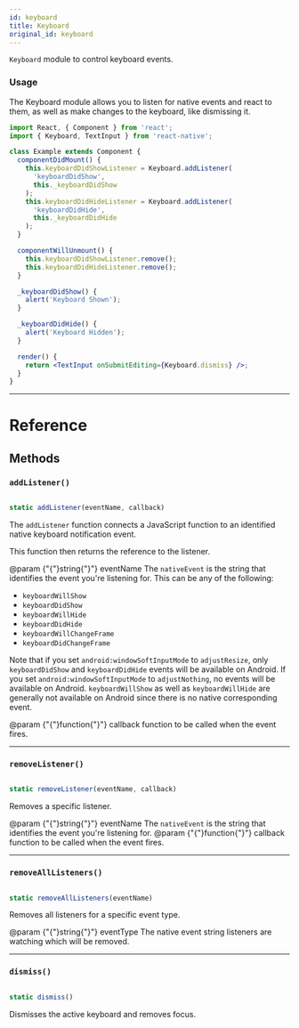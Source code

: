 ```yaml
---
id: keyboard
title: Keyboard
original_id: keyboard
---
```


`Keyboard` module to control keyboard events.

### Usage

The Keyboard module allows you to listen for native events and react to them, as well as make changes to the keyboard, like dismissing it.

```jsx
import React, { Component } from 'react';
import { Keyboard, TextInput } from 'react-native';

class Example extends Component {
  componentDidMount() {
    this.keyboardDidShowListener = Keyboard.addListener(
      'keyboardDidShow',
      this._keyboardDidShow
    );
    this.keyboardDidHideListener = Keyboard.addListener(
      'keyboardDidHide',
      this._keyboardDidHide
    );
  }

  componentWillUnmount() {
    this.keyboardDidShowListener.remove();
    this.keyboardDidHideListener.remove();
  }

  _keyboardDidShow() {
    alert('Keyboard Shown');
  }

  _keyboardDidHide() {
    alert('Keyboard Hidden');
  }

  render() {
    return <TextInput onSubmitEditing={Keyboard.dismiss} />;
  }
}
```

---

# Reference

## Methods

### `addListener()`

```jsx

static addListener(eventName, callback)

```

The `addListener` function connects a JavaScript function to an identified native keyboard notification event.

This function then returns the reference to the listener.

@param {"{"}string{"}"} eventName The `nativeEvent` is the string that identifies the event you're listening for. This can be any of the following:

- `keyboardWillShow`
- `keyboardDidShow`
- `keyboardWillHide`
- `keyboardDidHide`
- `keyboardWillChangeFrame`
- `keyboardDidChangeFrame`

Note that if you set `android:windowSoftInputMode` to `adjustResize`, only `keyboardDidShow` and `keyboardDidHide` events will be available on Android. If you set `android:windowSoftInputMode` to `adjustNothing`, no events will be available on Android. `keyboardWillShow` as well as `keyboardWillHide` are generally not available on Android since there is no native corresponding event.

@param {"{"}function{"}"} callback function to be called when the event fires.

---

### `removeListener()`

```jsx

static removeListener(eventName, callback)

```

Removes a specific listener.

@param {"{"}string{"}"} eventName The `nativeEvent` is the string that identifies the event you're listening for. @param {"{"}function{"}"} callback function to be called when the event fires.

---

### `removeAllListeners()`

```jsx

static removeAllListeners(eventName)

```

Removes all listeners for a specific event type.

@param {"{"}string{"}"} eventType The native event string listeners are watching which will be removed.

---

### `dismiss()`

```jsx

static dismiss()

```

Dismisses the active keyboard and removes focus.
